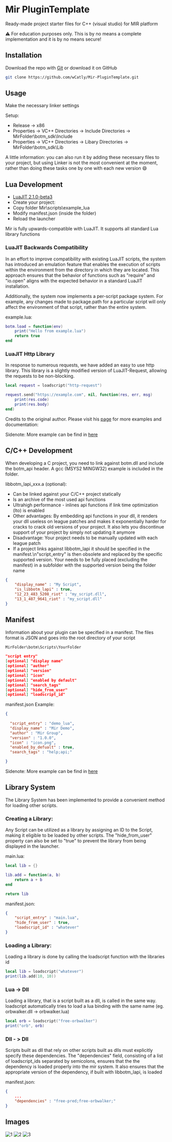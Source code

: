 # Mir PluginTemplate

Ready-made project starter files for C++ (visual studio) for MIR platform

⚠️ For education purposes only. This is by no means a complete implementation and it is by no means secure!

## Installation

Download the repo with [Git](https://git-scm.com/downloads) or download it on GitHub

```bash
git clone https://github.com/wCatly/Mir-PluginTemplate.git
```

## Usage
Make the necessary linker settings

Setup:
* Release -> x86
* Properties -> VC++ Directories -> Include Directories -> MirFolder\botm_sdk\Include
* Properties -> VC++ Directories -> Libary Directories -> MirFolder\botm_sdk\Lib

A little information: you can also run it by adding these necessary files to your project, but using Linker is not the most convenient at the moment, rather than doing these tasks one by one with each new version :smile:


## Lua Development
* [LuaJIT 2.1.0-beta3](http://luajit.org/)
* Create your project:
* Copy folder Mir\\scripts\\example_lua
* Modify manifest.json (inside the folder)
* Reload the launcher

Mir is fully upwards-compatible with LuaJIT. It supports all standard Lua library functions

### LuaJIT Backwards Compatibility

In an effort to improve compatibility with existing LuaJIT scripts, the system has introduced an emulation feature that enables the execution of scripts within the environment from the directory in which they are located. This approach ensures that the behavior of functions such as "require" and "io.open" aligns with the expected behavior in a standard LuaJIT installation.

Additionally, the system now implements a per-script package system. For example, any changes made to package.path for a particular script will only affect the environment of that script, rather than the entire system.

example.lua:
```lua
botm.load = function(env)
    print("Hello from example.lua")
    return true
end
```

### LuaJIT Http Library

In response to numerous requests, we have added an easy to use http library. This library is a slightly modified version of LuaJIT-Request, allowing the requests to be non-blocking.

```lua
local request = loadscript("http-request")

request.send("https://example.com", nil, function(res, err, msg)
    print(res.code)
    print(res.body)
end)
```
Credits to the original author. Please visit his [page](https://github.com/LPGhatguy/luajit-request) for more examples and documentation:


Sidenote: More example can be find in [here](https://github.com/wCatly/Mir-PluginTemplate/tree/main/MirExample)

## C/C++ Development
When developing a C project, you need to link against botm.dll and include the botm_api header. A gcc (MSYS2 MINGW32) example is included in the folder.

libbotm_lapi_xxx.a (optional):
* Can be linked against your C/C++ project statically
* Is an archive of the most used api functions
* Ultrahigh performance - inlines api functions if link time optimization (lto) is enabled
* Other advantages: By embedding api functions in your dll, it renders your dll useless on league patches and makes it exponentially harder for cracks to crack old versions of your project. It also lets you discontinue support of your project by simply not updating it anymore
* Disadvantage: Your project needs to be manually updated with each league patch
* If a project links against libbotm_lapi it should be specified in the manifest.\n\"script_entry\" is then obsolete and replaced by the specific supported version. Your needs to be fully placed (excluding the manifest) in a subfolder with the supported version being the folder name

```json
{
    "display_name" : "My Script",
    "is_libbotm_lapi" : true,
    "12_23_483_5208_riot" : "my_script.dll",
    "13_1_487_9641_riot" : "my_script.dll"
}
```


## Manifest
Information about your plugin can be specified in a manifest.
The files format is JSON and goes into the root directory of your script

```bash
MirFolder\botm\Scripts\YourFolder
```


```json
"script entry"
[optional] "display name"
[optional] "author"
[optional] "version"
[optional] "icon"
[optional] "enabled by default"
[optional] "search_tags"
[optional] "hide_from_user"
[optional] "loadscript_id"
```
manifest.json Example:
```json
{
  
  "script_entry" : "demo_lua",
  "display_name" : "Mir Demo",
  "author" : "Mir Group",
  "version" : "1.0.0",
  "icon" : "icon.png",
  "enabled_by_defualt" : true,
  "search_tags" : "help;api;"

}
```
Sidenote: More example can be find in [here](https://github.com/wCatly/Mir-PluginTemplate/tree/main/MirExample)
## Library System
The Library System has been implemented to provide a convenient method for loading other scripts.

### Creating a Library: 
Any Script can be utilized as a library by assigning an ID to the Script, making it eligible to be loaded by other scripts. The "hide_from_user" property can also be set to "true" to prevent the library from being displayed in the launcher.

main.lua:
```lua
local lib = {}

lib.add = function(a, b)
    return a + b
end

return lib
```
manifest.json:
```json
{
    "script_entry" : "main.lua",
    "hide_from_user" : true,
    "loadscript_id" : "whatever"
}
```

### Loading a Library:
Loading a library is done by calling the loadscript function with the libraries id

```lua
local lib = loadscript("whatever")
print(lib.add(10, 10))
```
### Lua -> Dll
Loading a library, that is a script built as a dll, is called in the same way. loadscript automatically tries to load a lua binding with the same name (eg. orbwalker.dll -> orbwalker.lua)

```lua
local orb = loadscript("free-orbwalker")
print("orb", orb)
```
### Dll - > Dll
Scripts built as dll that rely on other scripts built as dlls must explicitly specify these dependencies. The "dependencies" field, consisting of a list of loadscript_ids separated by semicolons, ensures that the the dependency is loaded properly into the mir system. It also ensures that the appropriate version of the dependency, if built with libbotm_lapi, is loaded

manifest.json:
```json
{
    ...
    "dependencies" : "free-pred;free-orbwalker;"
}
```

## Images

![1](https://cdn.discordapp.com/attachments/1039895805621960744/1070021072528883842/image.png)
![2](https://cdn.discordapp.com/attachments/1039895805621960744/1070022612626964480/image.png)
![3](https://cdn.discordapp.com/attachments/1039895805621960744/1070021212186628136/image.png)
